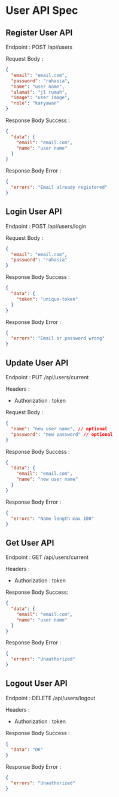 # User API Spec

## Register User API

Endpoint : POST /api/users

Request Body :

```json
{
  "email": "email.com",
  "password": "rahasia",
  "name": "user name",
  "alamat": "jl rumah",
  "image": "user image",
  "role": "karyawan"
}
```

Response Body Success :

```json
{
  "data": {
    "email": "email.com",
    "name": "user name"
  }
}
```

Response Body Error :

```json
{
  "errors": "Email already registered"
}
```

## Login User API

Endpoint : POST /api/users/login

Request Body :

```json
{
  "email": "email.com",
  "password": "rahasia"
}
```

Response Body Success :

```json
{
  "data": {
    "token": "unique-token"
  }
}
```

Response Body Error :

```json
{
  "errors": "Email or password wrong"
}
```

## Update User API

Endpoint : PUT /api/users/current

Headers :

- Authorization : token

Request Body :

```json
{
  "name": "new user name", // optional
  "password": "new password" // optional
}
```

Response Body Success :

```json
{
  "data": {
    "email": "email.com",
    "name": "new user name"
  }
}
```

Response Body Error :

```json
{
  "errors": "Name length max 100"
}
```

## Get User API

Endpoint : GET /api/users/current

Headers :

- Authorization : token

Response Body Success:

```json
{
  "data": {
    "email": "email.com",
    "name": "user name"
  }
}
```

Response Body Error :

```json
{
  "errors": "Unauthorized"
}
```

## Logout User API

Endpoint : DELETE /api/users/logout

Headers :

- Authorization : token

Response Body Success :

```json
{
  "data": "OK"
}
```

Response Body Error :

```json
{
  "errors": "Unauthorized"
}
```
